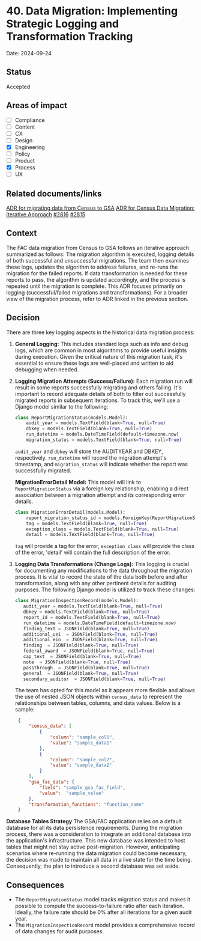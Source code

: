 # 40. Data Migration: Implementing Strategic Logging and Transformation Tracking

Date: 2024-09-24

## Status

Accepted

## Areas of impact

- [ ]   Compliance
- [ ]   Content
- [ ]   CX
- [ ]   Design
- [x]   Engineering
- [ ]   Policy
- [ ]   Product
- [x]   Process
- [ ]   UX

## Related documents/links

[ADR for migrating data from Census to GSA](https://github.com/GSA-TTS/FAC/issues/2789)
[ADR for Census Data Migration: Iterative Approach](https://github.com/GSA-TTS/FAC/issues/2919)
[#2816](https://github.com/GSA-TTS/FAC/issues/2816)
[#2815](https://github.com/GSA-TTS/FAC/issues/2815) 

## Context
The FAC data migration from Census to GSA follows an iterative approach summarized as follows: The migration algorithm is executed, logging details of both successful and unsuccessful migrations. The team then examines these logs, updates the algorithm to address failures, and re-runs the migration for the failed reports. If data transformation is needed for these reports to pass, the algorithm is updated accordingly, and the process is repeated until the migration is complete. This ADR focuses primarily on logging (successful/failed migrations and transformations). For a broader view of the migration process, refer to ADR linked in the previous section.

## Decision
There are three key logging aspects in the historical data migration process:

1. **General Logging:**
   This includes standard logs such as info and debug logs, which are common in most algorithms to provide useful insights during execution. Given the critical nature of this migration task, it's essential to ensure these logs are well-placed and written to aid debugging when needed.

2. **Logging Migration Attempts (Success/Failure):**
   Each migration run will result in some reports successfully migrating and others failing. It's important to record adequate details of both to filter out successfully migrated reports in subsequent iterations. To track this, we'll use a Django model similar to the following:

   ```python
   class ReportMigrationStatus(models.Model):
       audit_year = models.TextField(blank=True, null=True)
       dbkey = models.TextField(blank=True, null=True)
       run_datetime = models.DateTimeField(default=timezone.now)
       migration_status = models.TextField(blank=True, null=True)
   ```
   `audit_year` and `dbkey` will store the AUDITYEAR and DBKEY, respectively. `run_datetime` will record the migration attempt's timestamp, and `migration_status` will indicate whether the report was successfully migrated.

   **MigrationErrorDetail Model:**
   This model will link to `ReportMigrationStatus` via a foreign key relationship, enabling a direct association between a migration attempt and its corresponding error details. 
   ```python
   class MigrationErrorDetail(models.Model):
       report_migration_status_id = models.ForeignKey(ReportMigrationStatus, on_delete=models.CASCADE)
       tag = models.TextField(blank=True, null=True)
       exception_class = models.TextField(blank=True, null=True)
       detail = models.TextField(blank=True, null=True)
   ```
   `tag` will provide a tag for the error, `exception_class` will provide the class of the error, 'detail' will contain the full description of the error.

3. **Logging Data Transformations (Change Logs):**
   This logging is crucial for documenting any modifications to the data throughout the migration process. It is vital to record the state of the data both before and after transformation, along with any other pertinent details for auditing purposes. The following Django model is utilized to track these changes:
   ```python
   class MigrationInspectionRecord(models.Model):
      audit_year = models.TextField(blank=True, null=True)
      dbkey = models.TextField(blank=True, null=True)
      report_id = models.TextField(blank=True, null=True)
      run_datetime = models.DateTimeField(default=timezone.now)
      finding_text = JSONField(blank=True, null=True)
      additional_uei  = JSONField(blank=True, null=True)
      additional_ein  = JSONField(blank=True, null=True)
      finding  = JSONField(blank=True, null=True)
      federal_award  = JSONField(blank=True, null=True)
      cap_text  = JSONField(blank=True, null=True)
      note  = JSONField(blank=True, null=True)
      passthrough  = JSONField(blank=True, null=True)
      general  = JSONField(blank=True, null=True)
      secondary_auditor  = JSONField(blank=True, null=True)
   ```
   The team has opted for this model as it appears more flexible and allows the use of nested JSON objects within `census_data` to represent the relationships between tables, columns, and data values. Below is a sample:

   ```json
    {
        "census_data": [
            {
                "column": "sample_col1",
                "value": "sample_data1"
            },
            {
                "column": "sample_col2",
                "value": "sample_data2"
            }
        ],
        "gsa_fac_data": {
            "field": "sample_gsa_fac_field",
            "value":  "sample_value"
        },
        "transformation_functions": "function_name"
    }
   ```

**Database Tables Strategy**
The GSA/FAC application relies on a default database for all its data persistence requirements. During the migration process, there was a consideration to integrate an additional database into the application's infrastructure. This new database was intended to host tables that might not stay active post-migration. However, anticipating scenarios where re-running the data migration could become necessary, the decision was made to maintain all data in a live state for the time being. Consequently, the plan to introduce a second database was set aside.

## Consequences
- The `ReportMigrationStatus` model tracks migration status and makes it possible to compute the success-to-failure ratio after each iteration. Ideally, the failure rate should be 0% after all iterations for a given audit year.
- The `MigrationInspectionRecord` model provides a comprehensive record of data changes for audit purposes.
